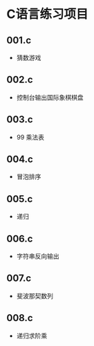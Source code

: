 # C语言练习项目

## 001.c

- 猜数游戏

## 002.c

- 控制台输出国际象棋棋盘

## 003.c

- 99 乘法表

## 004.c

- 冒泡排序

## 005.c

- 递归

## 006.c

- 字符串反向输出

## 007.c

- 斐波那契数列

## 008.c

- 递归求阶乘 
